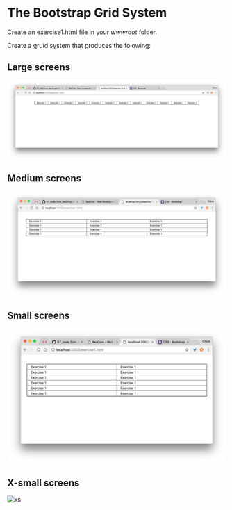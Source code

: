 # The Bootstrap Grid System

Create an exercise1.html file in your _wwwroot_ folder.

Create a gruid system that produces the folowing:

## Large screens

![lg](https://github.com/keacore/07_RepositoriesViewModels/blob/master/Exercises/img/Screen%20Shot%202017-04-19%20at%2022.35.49.png)

## Medium screens
![md](https://github.com/keacore/07_RepositoriesViewModels/blob/master/Exercises/img/Screen%20Shot%202017-04-19%20at%2022.35.53.png)

## Small screens
![sm](https://github.com/keacore/07_RepositoriesViewModels/blob/master/Exercises/img/Screen%20Shot%202017-04-19%20at%2022.35.59.png)

## X-small screens
![xs]()
